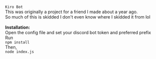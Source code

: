 ```Kiro Bot```<br>This was originally a project for a friend I made about a year ago.<br>So much of this is skidded I don't even know where I skidded it from lol<br> <br> <b>Installation:</b><br>Open the config file and set your discord bot token and preferred prefix<br>Run<br> ```npm install```<br>Then,<br>```node index.js```
